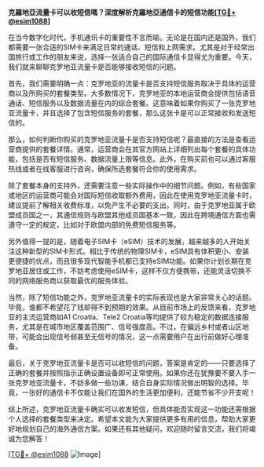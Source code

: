 **克羅地亞流量卡可以收短信嗎？深度解析克羅地亞通信卡的短信功能[[TG💪+ @esim1088](https://t.me/s/esim1088)]**

在当今数字化时代，手机通讯卡的重要性不言而喻。无论是在国内还是国外，我们都需要一张合适的SIM卡来满足日常的通话、短信和上网需求。尤其是对于经常出国旅行或工作的朋友来说，选择一张适合自己的国际通信卡显得尤为重要。今天，我们就来聊聊克罗地亚流量卡是否能够接收短信的问题。

首先，我们需要明确一点：克罗地亚的流量卡是否支持短信服务取决于具体的运营商以及所购买的套餐类型。大多数情况下，克罗地亚的本地运营商会提供包括语音通话、短信服务以及数据流量在内的综合套餐。这意味着如果你购买了一张克罗地亚流量卡，并且选择了包含短信服务的套餐，那么这张卡是可以正常接收和发送短信的。

那么，如何判断你购买的克罗地亚流量卡是否支持短信呢？最直接的方法是查看运营商提供的套餐详情。通常，运营商会在其官方网站上详细列出每个套餐的具体功能，包括是否有短信服务、数据流量上限等信息。此外，在购买前也可以通过客服热线或者在线客服进行咨询，确保所选套餐符合你的使用需求。

除了套餐本身的支持外，还需要注意一些实际操作中的细节问题。例如，有些国家或地区的运营商可能会对国际短信收取额外费用，因此在使用克罗地亚流量卡时，建议提前了解相关收费标准，以免产生不必要的支出。同时，由于克罗地亚属于欧盟成员国之一，其通信规则与欧盟其他成员国基本一致，因此在跨境通信方面也需遵守一定的规定，比如对于欧盟内部的免费短信服务等。

另外值得一提的是，随着电子SIM卡（eSIM）技术的发展，越来越多的人开始关注这种新型的SIM卡形式。相比于传统的物理SIM卡，eSIM具有体积更小、安装更便捷的优点，而且很多现代智能手机都已支持eSIM功能。如果你计划长期在克罗地亚居住或工作，不妨考虑使用eSIM卡，这样不仅方便携带，还能灵活切换不同的网络服务商以获取最优的服务体验。

当然，除了短信功能之外，克罗地亚流量卡的实际表现也是大家非常关心的话题。毕竟，谁都不希望花了钱却得不到预期的效果。从目前市场上的反馈来看，克罗地亚的主流运营商如A1 Croatia、Tele2 Croatia等均提供了较为稳定的数据连接服务，尤其是在城市地区覆盖范围广、信号强度高。不过，在偏远乡村或者山区地带，可能会出现信号弱甚至无信号的情况，这一点需要用户在出行前做好心理准备。

最后，关于克罗地亚流量卡是否可以收短信的问题，答案是肯定的——只要选择了正确的套餐并按照指示正确设置设备即可正常使用。如果你还在犹豫要不要入手一张克罗地亚流量卡，不妨多做一些功课，结合自身实际情况做出明智的选择。毕竟，一张好的通信卡不仅能让我们在国外的生活更加便利，还能节省不少开支呢！

综上所述，克罗地亚流量卡确实可以收发短信，但具体能否实现这一功能还需根据个人选择的套餐类型来决定。希望本文能为大家提供更多有用的信息，帮助大家更好地规划自己的海外通信方案。如果还有其他疑问，欢迎随时留言交流，我们将竭诚为您解答！

[[TG💪+ @esim1088](https://t.me/s/esim1088) ![Image](https://i.postimg.cc/4NQfJmqS/Snipaste-2025-05-13-00-14-12.png)]